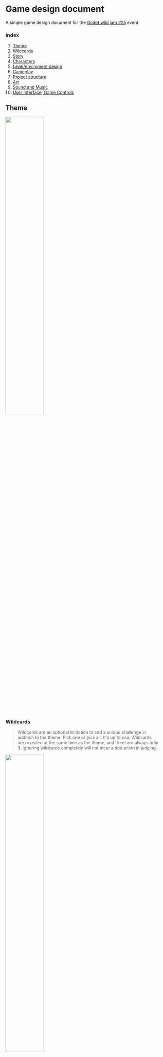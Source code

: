 # Game design document

A simple game design document for the [Godot wild jam #25](https://itch.io/jam/godot-wild-jam-25) event.

### Index
1. [Theme](#theme)
1. [Wildcards](#wildcards)
1. [Story](#story)
1. [Characters](#characters)
1. [Level/enviroment design](#levelenvironment-design)
1. [Gameplay](#gameplay)
1. [Project structure](#project-structure)
1. [Art](#art)
1. [Sound and Music](#sound-and-music)
1. [User Interface, Game Controls](#user-interface-game-controls)


## Theme
<img src="https://img.itch.zone/aW1nLzQyMjQyNjkucG5n/original/er%2BJth.png" width="50%"/>

### Wildcards
> Wildcards are an optional limitation to add a unique challenge in addition to the theme.
Pick one or pick all. It's up to you. Wildcards are revealed at the same 
time as the theme, and there are always only 3. Ignoring wildcards completely will not incur a deduction in judging.

<img src="https://img.itch.zone/aW1nLzQyMjQyNzkucG5n/original/VwakEU.png" width="50%"/>

## Story

- Time traveler from dystopian future and  you trying to prevent global catastrophe which leads to this kind of future. Seeking a way to close the portals that bring the corruption to the world

## Characters

## Level/environment design

## Gameplay

- 2D platform.
- Double Jump
- Moving and Boosting Platforms
- Obtaing "Dark Matter" to close Portals (Get key to close door)
- Levels get more difficult once you obtain the "Dark Matter"
- Revel hidden paths (platforms, holes throuh walls, etc...) with the mouse

## Project structure

>
> - assets
>   - sprites / images
>   - music / sound fx
>   - fonts
>   - ...
> - scenes
>   - Level
>   - ...
> - scripts
>   - Autoload / Global
>   - ...


## Art

## Sound and Music

## User Interface, Game Controls
